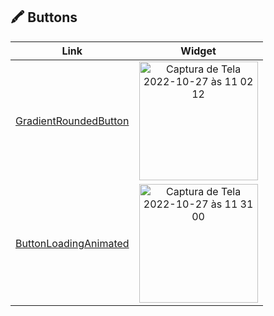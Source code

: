 

## 🖍 Buttons



| Link   | Widget |
| ------------- | :----------: | 
| [GradientRoundedButton](https://github.com/VinniciusJesus/flutter-catalog/blob/master/lib/buttons/gradient_rounded_button.dart) | <img width="190px" alt="Captura de Tela 2022-10-27 às 11 02 12" src="https://user-images.githubusercontent.com/57817746/198306696-a28b82c1-3aed-4e45-8df2-e47f9a2c9bf9.png">|
| [ButtonLoadingAnimated](https://github.com/VinniciusJesus/flutter-catalog/blob/master/lib/buttons/button_loading_animated.dart) | <img width="190" alt="Captura de Tela 2022-10-27 às 11 31 00" src="https://user-images.githubusercontent.com/57817746/198317681-9a5b6bf3-847a-44c7-b127-e861679cb280.png">|
